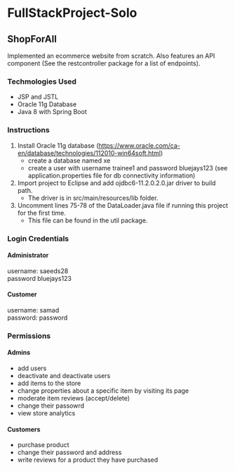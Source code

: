 # FullStackProject-Solo

##  ShopForAll
Implemented an ecommerce website from scratch. Also features an API component (See the restcontroller package for a list of endpoints).

### Techmologies Used

- JSP and JSTL
- Oracle 11g Database
- Java 8 with Spring Boot

### Instructions

1)	Install Oracle 11g database (https://www.oracle.com/ca-en/database/technologies/112010-win64soft.html)
	- create a database named xe
	- create a user with username trainee1 and password bluejays123 (see application.properties file for db connectivity information)
2)	Import project to Eclipse and add ojdbc6-11.2.0.2.0.jar driver to build path. 
	- The driver is in src/main/resources/lib folder.
3)	Uncomment lines 75-78 of the DataLoader.java file if running this project for the first time. 
	- This file can be found in the util package.

### Login Credentials
#### Administrator
username: saeeds28 <br/>
password bluejays123

#### Customer
username: samad <br/>
password: password

### Permissions
#### Admins
- add users
- deactivate and deactivate users
- add items to the store
- change properties about a specific item by visiting its page
- moderate item reviews (accept/delete)
- change their passowrd
- view store analytics

#### Customers
- purchase product
- change their password and address
- write reviews for a product they have purchased